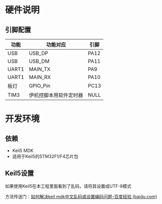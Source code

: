 # 硬件说明

## 引脚配置

| 功能  | 功能对应               | 引脚 |
| ----- | ---------------------- | ---- |
| USB   | USB_DP                 | PA12 |
| USB   | USB_DM                 | PA11 |
| UART1 | MAIN_TX                | PA9  |
| UART1 | MAIN_RX                | PA10 |
| 板灯  | GPIO_Pin               | PC13 |
| TIM3  | 伊机控脚本用软件定时器 | NULL |



# 开发环境

## 依赖

* Keil5 MDK
* 适用于Keil5的STM32F1/F4芯片包



## Keil5设置

如果使用Keil5在本工程里面看到了乱码，请将其设置成UTF-8模式

方法传送门：[如何解决keil mdk中文乱码或设置编码问题-百度经验 (baidu.com)](https://jingyan.baidu.com/article/5225f26bb16709e6fa0908ea.html)
